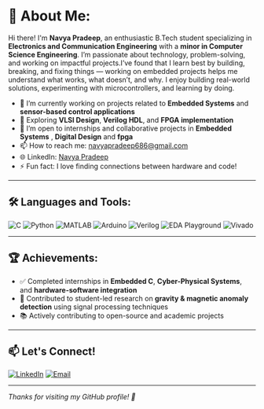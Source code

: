 # 💫 About Me:
Hi there! I'm **Navya Pradeep**, an enthusiastic B.Tech student specializing in **Electronics and Communication Engineering** with a **minor in Computer Science Engineering**. I’m passionate about technology, problem-solving, and working on impactful projects.I’ve found that I learn best by building, breaking, and fixing things — working on embedded projects helps me understand what works, what doesn’t, and why.
I enjoy building real-world solutions, experimenting with microcontrollers, and learning by doing.

- 🔭 I’m currently working on projects related to **Embedded Systems** and **sensor-based control applications**
- 🌱 Exploring **VLSI Design**, **Verilog HDL**, and **FPGA implementation**
- 🤝 I’m open to internships and collaborative projects in **Embedded Systems** , **Digital Design** and **fpga**
- 📫 How to reach me: [navyapradeep686@gmail.com](mailto:navyapradeep686@gmail.com)
- 🌐 LinkedIn: [Navya Pradeep](https://www.linkedin.com/in/navya-pradeep-b665b0277/)
- ⚡ Fun fact: I love finding connections between hardware and code!

---

## 🛠️ Languages and Tools:
![C](https://img.shields.io/badge/-C-00599C?style=flat&logo=c)
![Python](https://img.shields.io/badge/-Python-3776AB?style=flat&logo=python)
![MATLAB](https://img.shields.io/badge/-MATLAB-orange?style=flat&logo=mathworks)
![Arduino](https://img.shields.io/badge/-Arduino-00979D?style=flat&logo=arduino)
![Verilog](https://img.shields.io/badge/-Verilog-ec1c24?style=flat&logo=verilog&logoColor=white)
![EDA Playground](https://img.shields.io/badge/-EDA%20Playground-1F2022?style=flat&logo=synopsys&logoColor=white)
![Vivado](https://img.shields.io/badge/-Vivado-FFB400?style=flat&logo=xilinx)

---

## 🏆 Achievements:
- ✅ Completed internships in **Embedded C**, **Cyber-Physical Systems**, and **hardware-software integration**
- 🧭 Contributed to student-led research on **gravity & magnetic anomaly detection** using signal processing techniques
- 📚 Actively contributing to open-source and academic projects

---

## 📫 Let's Connect!
[![LinkedIn](https://img.shields.io/badge/-LinkedIn-blue?style=flat&logo=linkedin)](https://www.linkedin.com/in/navya-pradeep-b665b0277/)
[![Email](https://img.shields.io/badge/-Email-c14438?style=flat&logo=gmail&logoColor=white)](mailto:navyapradeep686@gmail.com)

---

*Thanks for visiting my GitHub profile! 🌟*

